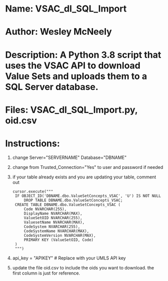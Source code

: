 # Name: VSAC_dl_SQL_Import
# Author: Wesley McNeely
# Description: A Python 3.8 script that uses the VSAC API to download Value Sets and uploads them to a SQL Server database.
# Files: VSAC_dl_SQL_Import.py, oid.csv
# Instructions:

1) change     Server="SERVERNAME"
                Database="DBNAME"
2) change from     Trusted_Connection="Yes" to user and password if needed
3) if your table already exists and you are updating your table, comment out

       cursor.execute("""
        IF OBJECT_ID('DBNAME.dbo.ValueSetConcepts_VSAC', 'U') IS NOT NULL
            DROP TABLE DBNAME.dbo.ValueSetConcepts_VSAC;
        CREATE TABLE DBNAME.dbo.ValueSetConcepts_VSAC (
            Code NVARCHAR(255),
            DisplayName NVARCHAR(MAX),
            ValueSetOID NVARCHAR(255),
            ValuesetName NVARCHAR(MAX),
            CodeSystem NVARCHAR(255),
            CodeSystemName NVARCHAR(MAX),
            CodeSystemVersion NVARCHAR(MAX),
            PRIMARY KEY (ValueSetOID, Code)
        )
        """)
   
5)  api_key = "APIKEY"  # Replace with your UMLS API key
6)  update the file oid.csv to include the oids you want to download. the first column is just for reference.
